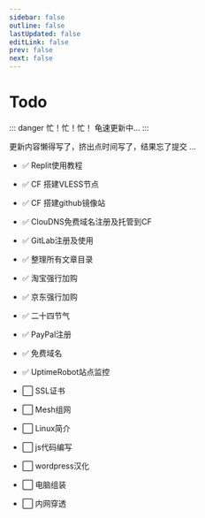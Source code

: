 ```yaml
---
sidebar: false
outline: false
lastUpdated: false
editLink: false
prev: false
next: false
---
```


# Todo

::: danger 忙！忙！忙！
龟速更新中...
:::

更新内容懒得写了，挤出点时间写了，结果忘了提交 ...

* ✅ Replit使用教程

* ✅ CF 搭建VLESS节点

* ✅ CF 搭建github镜像站

* ✅ ClouDNS免费域名注册及托管到CF

* ✅ GitLab注册及使用

* ✅  整理所有文章目录

* ✅ 淘宝强行加购

* ✅ 京东强行加购

* ✅ 二十四节气

* ✅ PayPal注册

* ✅ 免费域名

* ✅ UptimeRobot站点监控

* ⬜ SSL证书

* ⬜ Mesh组网

* ⬜ Linux简介

* ⬜ js代码编写

* ⬜ wordpress汉化

* ⬜ 电脑组装

* ⬜ 内网穿透




